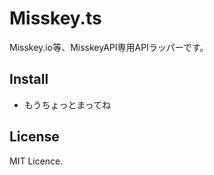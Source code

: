 # Misskey.ts

Misskey.io等、MisskeyAPI専用APIラッパーです。

## Install

- もうちょっとまってね

## License

MIT Licence.


